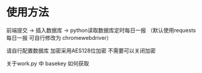 # 使用方法

前端提交 ->  插入数据库 -> python读取数据库定时每日一报  （默认使用requests 每日一报 可自行修改为 chromewebdriver）



请自行配置数据库 加密采用AES128位加密  不需要可以关闭加密



关于work.py 中 basekey 如何获取


